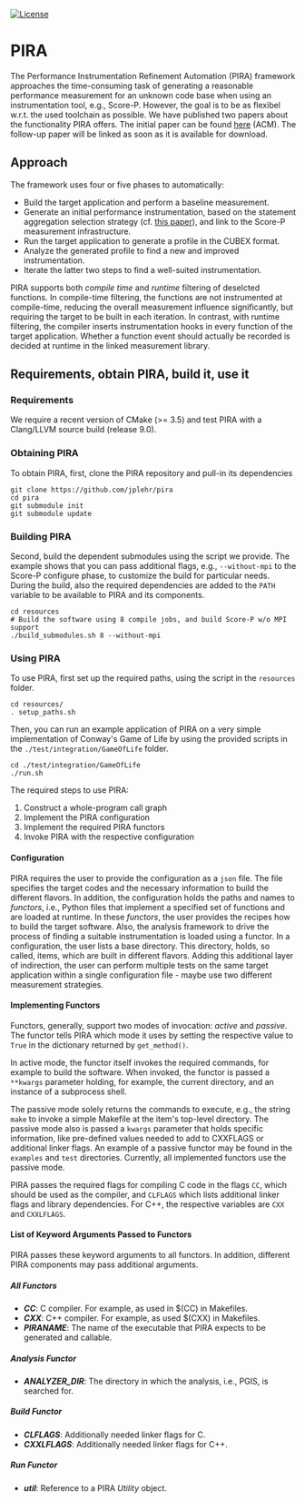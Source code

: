 [![License](https://img.shields.io/badge/License-BSD%203--Clause-blue.svg)](https://opensource.org/licenses/BSD-3-Clause)
# PIRA

The Performance Instrumentation Refinement Automation (PIRA) framework approaches the time-consuming task of generating a reasonable performance measurement for an unknown code base when using an instrumentation tool, e.g., Score-P.
However, the goal is to be as flexibel w.r.t. the used toolchain as possible.
We have published two papers about the functionality PIRA offers.
The initial paper can be found [here](https://dl.acm.org/citation.cfm?id=3281071) (ACM).
The follow-up paper will be linked as soon as it is available for download.

## Approach

The framework uses four or five phases to automatically:

* Build the target application and perform a baseline measurement.
* Generate an initial performance instrumentation, based on the statement aggregation selection strategy (cf. [this paper](https://ieeexplore.ieee.org/document/7530067)), and link to the Score-P measurement infrastructure.
* Run the target application to generate a profile in the CUBEX format.
* Analyze the generated profile to find a new and improved instrumentation.
* Iterate the latter two steps to find a well-suited instrumentation.

PIRA supports both *compile time* and *runtime* filtering of deselcted functions.
In compile-time filtering, the functions are not instrumented at compile-time, reducing the overall measurement influence significantly, but requiring the target to be built in each iteration.
In contrast, with runtime filtering, the compiler inserts instrumentation hooks in every function of the target application.
Whether a function event should actually be recorded is decided at runtime in the linked measurement library.

## Requirements, obtain PIRA, build it, use it

### Requirements

We require a recent version of CMake (>= 3.5) and test PIRA with a Clang/LLVM source build (release 9.0).

### Obtaining PIRA

To obtain PIRA, first, clone the PIRA repository and pull-in its dependencies
```{.sh}
git clone https://github.com/jplehr/pira
cd pira
git submodule init
git submodule update
```

### Building PIRA

Second, build the dependent submodules using the script we provide.
The example shows that you can pass additional flags, e.g., ```--without-mpi``` to the Score-P configure phase, to customize the build for particular needs.
During the build, also the required dependencies are added to the ```PATH``` variable to be available to PIRA and its components.

```{.sh}
cd resources
# Build the software using 8 compile jobs, and build Score-P w/o MPI support
./build_submodules.sh 8 --without-mpi
```

### Using PIRA

To use PIRA, first set up the required paths, using the script in the `resources` folder.

```{.sh}
cd resources/
. setup_paths.sh
```

Then, you can run an example application of PIRA on a very simple implementation of Conway's Game of Life by using the provided scripts in the `./test/integration/GameOfLife` folder.

```{.sh}
cd ./test/integration/GameOfLife
./run.sh
```

The required steps to use PIRA:
1. Construct a whole-program call graph
2. Implement the PIRA configuration
3. Implement the required PIRA functors
4. Invoke PIRA with the respective configuration

#### Configuration

PIRA requires the user to provide the configuration as a `json` file.
The file specifies the target codes and the necessary information to build the different flavors.
In addition, the configuration holds the paths and names to *functors*, i.e., Python files that implement a specified set of functions and are loaded at runtime.
In these *functors*, the user provides the recipes how to build the target software.
Also, the analysis framework to drive the process of finding a suitable instrumentation is loaded using a functor.
In a configuration, the user lists a base directory. This directory, holds, so called, items, which are built in different flavors.
Adding this additional layer of indirection, the user can perform multiple tests on the same target application within a single configuration file - maybe use two different measurement strategies.

#### Implementing Functors

Functors, generally, support two modes of invocation: *active* and *passive*.
The functor tells PIRA which mode it uses by setting the respective value to ```True``` in the dictionary returned by ```get_method()```.

In active mode, the functor itself invokes the required commands, for example to build the software.
When invoked, the functor is passed a `**kwargs` parameter holding, for example, the current directory, and an instance of a subprocess shell.

The passive mode solely returns the commands to execute, e.g., the string ```make``` to invoke a simple Makefile at the item's top-level directory.
The passive mode also is passed a `kwargs` parameter that holds specific information, like pre-defined values needed to add to CXXFLAGS or additional linker flags.
An example of a passive functor may be found in the `examples` and `test` directories.
Currently, all implemented functors use the passive mode.

PIRA passes the required flags for compiling C code in the flags `CC`, which should be used as the compiler, and `CLFLAGS` which lists additional linker flags and library dependencies. For C++, the respective variables are `CXX` and `CXXLFLAGS`.

#### List of Keyword Arguments Passed to Functors

PIRA passes these keyword arguments to all functors.
In addition, different PIRA components may pass additional arguments.

##### All Functors

* ***CC***: C compiler. For example, as used in $(CC) in Makefiles.
* ***CXX***: C++ compiler. For example, as used $(CXX) in Makefiles.
* ***PIRANAME***: The name of the executable that PIRA expects to be generated and callable.

##### Analysis Functor

* ***ANALYZER_DIR***: The directory in which the analysis, i.e., PGIS, is searched for.

##### Build Functor

* ***CLFLAGS***: Additionally needed linker flags for C.
* ***CXXLFLAGS***: Additionally needed linker flags for C++.

##### Run Functor

* ***util***: Reference to a PIRA *Utility* object.
